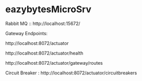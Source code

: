 # eazybytesMicroSrv

Rabbit MQ ::
http://localhost:15672/

Gateway Endpoints:

http://localhost:8072/actuator

http://localhost:8072/actuator/health

http://localhost:8072/actuator/gateway/routes

Circuit Breaker :
http://localhost:8072/actuator/circuitbreakers
